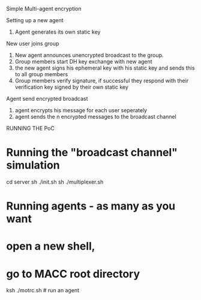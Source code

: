 Simple Multi-agent encryption

Setting up a new agent
1. Agent generates its own static key

New user joins group
1. New agent announces unencrypted broadcast to the group.
2. Group members start DH key exchange with new agent
3. the new agent signs his ephemeral key with his static key and sends this to all group members
4. Group members verify signature, if successful they respond with their verification key signed by their own static key

Agent send encrypted broadcast
1. agent encrypts his message for each user seperately
2. agent sends the n encrypted messages to the broadcast channel

RUNNING THE PoC

# Running the "broadcast channel" simulation
cd server
sh ./init.sh
sh ./multiplexer.sh

# Running agents - as many as you want 

# open a new shell,
# go to MACC root directory

ksh ./motrc.sh # run an agent
